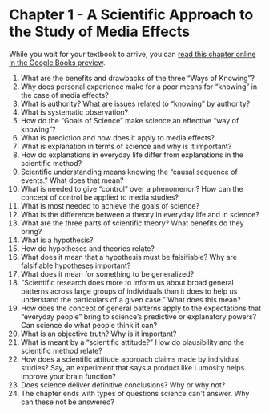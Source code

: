# Chapter 1 - A Scientific Approach to the Study of Media Effects
While you wait for your textbook to arrive, you can [read this chapter online in the Google Books preview](https://books.google.com/books?id=vRSdBQAAQBAJ&pg=PA1&source=gbs_toc_r&cad=4#v=onepage&q&f=false).
1. What are the benefits and drawbacks of the three “Ways of Knowing”?
2. Why does personal experience make for a poor means for “knowing” in the case of media effects?
3. What is authority? What are issues related to “knowing” by authority?
4. What is systematic observation?
5. How do the “Goals of Science” make science an effective “way of knowing”?
6. What is prediction and how does it apply to media effects?
7. What is explanation in terms of science and why is it important?
8. How do explanations in everyday life differ from explanations in the scientific method?
9. Scientific understanding means knowing the “causal sequence of events.” What does that mean?
10. What is needed to give “control” over a phenomenon?  How can the concept of control be applied to media studies?
11. What is most needed to achieve the goals of science?
12. What is the difference between a theory in everyday life and in science?
13. What are the three parts of scientific theory? What benefits do they bring?
14. What is a hypothesis?
15. How do hypotheses and theories relate?
16. What does it mean that a hypothesis must be falsifiable? Why are falsifiable hypotheses important?
17. What does it mean for something to be generalized?
18. “Scientific research does more to inform us about broad general patterns across large groups of individuals than it does to help us understand the particulars of a given case.” What does this mean?
19. How does the concept of general patterns apply to the expectations that “everyday people” bring to science’s predictive or explanatory powers? Can science do what people think it can?
20. What is an objective truth? Why is it important?
21. What is meant by a “scientific attitude?” How do plausibility and the scientific method relate?
22. How does a scientific attitude approach claims made by individual studies? Say, an experiment that says a product like Lumosity helps improve your brain function?
23. Does science deliver definitive conclusions? Why or why not?
24. The chapter ends with types of questions science can't answer. Why can these not be answered?
